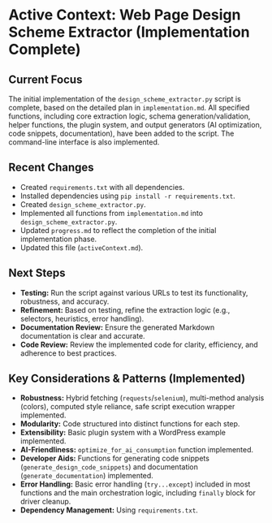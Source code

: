 # Active Context: Web Page Design Scheme Extractor (Implementation Complete)

## Current Focus

The initial implementation of the `design_scheme_extractor.py` script is complete, based on the detailed plan in `implementation.md`. All specified functions, including core extraction logic, schema generation/validation, helper functions, the plugin system, and output generators (AI optimization, code snippets, documentation), have been added to the script. The command-line interface is also implemented.

## Recent Changes

-   Created `requirements.txt` with all dependencies.
-   Installed dependencies using `pip install -r requirements.txt`.
-   Created `design_scheme_extractor.py`.
-   Implemented all functions from `implementation.md` into `design_scheme_extractor.py`.
-   Updated `progress.md` to reflect the completion of the initial implementation phase.
-   Updated this file (`activeContext.md`).

## Next Steps

-   **Testing:** Run the script against various URLs to test its functionality, robustness, and accuracy.
-   **Refinement:** Based on testing, refine the extraction logic (e.g., selectors, heuristics, error handling).
-   **Documentation Review:** Ensure the generated Markdown documentation is clear and accurate.
-   **Code Review:** Review the implemented code for clarity, efficiency, and adherence to best practices.

## Key Considerations & Patterns (Implemented)

-   **Robustness:** Hybrid fetching (`requests`/`selenium`), multi-method analysis (colors), computed style reliance, safe script execution wrapper implemented.
-   **Modularity:** Code structured into distinct functions for each step.
-   **Extensibility:** Basic plugin system with a WordPress example implemented.
-   **AI-Friendliness:** `optimize_for_ai_consumption` function implemented.
-   **Developer Aids:** Functions for generating code snippets (`generate_design_code_snippets`) and documentation (`generate_documentation`) implemented.
-   **Error Handling:** Basic error handling (`try...except`) included in most functions and the main orchestration logic, including `finally` block for driver cleanup.
-   **Dependency Management:** Using `requirements.txt`.
